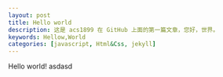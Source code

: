 ```yaml
---
layout: post
title: Hello world
description: 这是 acs1899 在 GitHub 上面的第一篇文章，您好，世界。
keywords: Hellow,World
categories: [javascript, Html&Css, jekyll]
---
```



Hello world!
asdasd
